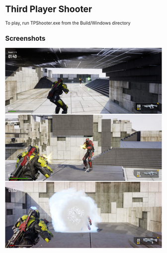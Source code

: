 # Third Player Shooter

To play, run TPShooter.exe from the Build/Windows directory

## Screenshots
![alt text](https://github.com/arsokhiev/TPShooter/blob/master/Screenshots/1.jpg)
![alt text](https://github.com/arsokhiev/TPShooter/blob/master/Screenshots/2.jpg)
![alt text](https://github.com/arsokhiev/TPShooter/blob/master/Screenshots/3.jpg)